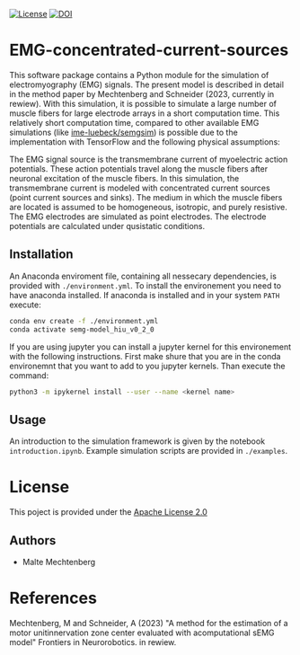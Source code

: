 [![License](https://img.shields.io/badge/License-Apache_2.0-blue.svg)](https://opensource.org/licenses/Apache-2.0)
[![DOI](https://zenodo.org/badge/DOI/10.5281/zenodo.7696161.svg)](https://doi.org/10.5281/zenodo.7696161)

# EMG-concentrated-current-sources
This software package contains a Python module for the simulation of electromyography (EMG) signals.
The present model is described in detail in the method paper by Mechtenberg and Schneider (2023, currently in rewiew).
With this simulation, it is possible to simulate a large number of muscle fibers for large electrode arrays in a short computation time.
This relatively short computation time, compared to other available EMG simulations (like [ime-luebeck/semgsim](https://github.com/ime-luebeck/semgsim)) is possible due to the implementation with TensorFlow and the following physical assumptions:

The EMG signal source is the transmembrane current of myoelectric action potentials.
These action potentials travel along the muscle fibers after neuronal excitation of the muscle fibers.
In this simulation, the transmembrane current is modeled with concentrated current sources (point current sources and sinks).
The medium in which the muscle fibers are located is assumed to be homogeneous, isotropic, and purely 
resistive. The EMG electrodes are simulated as point electrodes. The electrode potentials are 
calculated under qusistatic conditions.



## Installation
An Anaconda enviroment file, containing all nessecary dependencies, is provided with `./environment.yml`.
To install the environement you need to have anaconda installed. If anaconda is installed and in your
system `PATH` execute:
```bash
conda env create -f ./environment.yml
conda activate semg-model_hiu_v0_2_0
```

If you are using jupyter you can install a jupyter kernel for this environement
with the following instructions.
First make shure that you are in the conda environemnt that you want to add to you jupyter kernels.
Than execute the command:
```bash
python3 -m ipykernel install --user --name <kernel name>
```

## Usage
An introduction to the simulation framework is given by the notebook `introduction.ipynb`.
Example simulation scripts are provided in `./examples`.


# License
This poject is provided under the [Apache License 2.0](LICENSE)

## Authors
- Malte Mechtenberg



# References
Mechtenberg, M and Schneider, A (2023) "A method for the estimation of a motor unitinnervation zone center evaluated with acomputational sEMG model" Frontiers in Neurorobotics. in rewiew.
